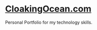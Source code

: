 # [CloakingOcean.com](https://relaxed-einstein-52dad4.netlify.com/ "Cloaking Ocean 1.0 Website")
Personal Portfolio for my technology skills.
